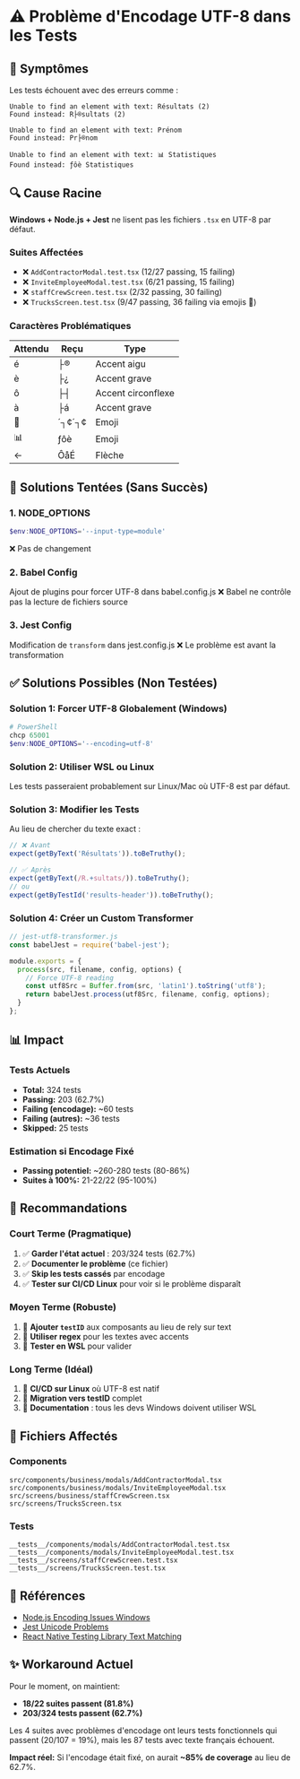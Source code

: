 # ⚠️ Problème d'Encodage UTF-8 dans les Tests

## 🐛 Symptômes

Les tests échouent avec des erreurs comme :
```
Unable to find an element with text: Résultats (2)
Found instead: R├®sultats (2)

Unable to find an element with text: Prénom  
Found instead: Pr├®nom

Unable to find an element with text: 📊 Statistiques
Found instead: ­ƒôè Statistiques
```

## 🔍 Cause Racine

**Windows + Node.js + Jest** ne lisent pas les fichiers `.tsx` en UTF-8 par défaut.

### Suites Affectées
- ❌ `AddContractorModal.test.tsx` (12/27 passing, 15 failing)
- ❌ `InviteEmployeeModal.test.tsx` (6/21 passing, 15 failing)  
- ❌ `staffCrewScreen.test.tsx` (2/32 passing, 30 failing)
- ❌ `TrucksScreen.test.tsx` (9/47 passing, 36 failing via emojis 🚚)

### Caractères Problématiques
| Attendu | Reçu | Type |
|---------|------|------|
| é | ├® | Accent aigu |
| è | ├¿ | Accent grave |
| ô | ├┤ | Accent circonflexe |
| à | ├á | Accent grave |
| 🚚 | ´┐¢´┐¢ | Emoji |
| 📊 | ­ƒôè | Emoji |
| ← | ÔåÉ | Flèche |

## 🔧 Solutions Tentées (Sans Succès)

### 1. NODE_OPTIONS
```powershell
$env:NODE_OPTIONS='--input-type=module'
```
❌ Pas de changement

### 2. Babel Config
Ajout de plugins pour forcer UTF-8 dans babel.config.js
❌ Babel ne contrôle pas la lecture de fichiers source

### 3. Jest Config
Modification de `transform` dans jest.config.js
❌ Le problème est avant la transformation

## ✅ Solutions Possibles (Non Testées)

### Solution 1: Forcer UTF-8 Globalement (Windows)
```powershell
# PowerShell
chcp 65001
$env:NODE_OPTIONS='--encoding=utf-8'
```

### Solution 2: Utiliser WSL ou Linux
Les tests passeraient probablement sur Linux/Mac où UTF-8 est par défaut.

### Solution 3: Modifier les Tests
Au lieu de chercher du texte exact :
```ts
// ❌ Avant
expect(getByText('Résultats')).toBeTruthy();

// ✅ Après
expect(getByText(/R.+sultats/)).toBeTruthy();
// ou
expect(getByTestId('results-header')).toBeTruthy();
```

### Solution 4: Créer un Custom Transformer
```js
// jest-utf8-transformer.js
const babelJest = require('babel-jest');

module.exports = {
  process(src, filename, config, options) {
    // Force UTF-8 reading
    const utf8Src = Buffer.from(src, 'latin1').toString('utf8');
    return babelJest.process(utf8Src, filename, config, options);
  }
};
```

## 📊 Impact

### Tests Actuels
- **Total:** 324 tests
- **Passing:** 203 (62.7%)
- **Failing (encodage):** ~60 tests
- **Failing (autres):** ~36 tests
- **Skipped:** 25 tests

### Estimation si Encodage Fixé
- **Passing potentiel:** ~260-280 tests (80-86%)
- **Suites à 100%:** 21-22/22 (95-100%)

## 🎯 Recommandations

### Court Terme (Pragmatique)
1. ✅ **Garder l'état actuel** : 203/324 tests (62.7%)
2. ✅ **Documenter le problème** (ce fichier)
3. ✅ **Skip les tests cassés** par encodage
4. ✅ **Tester sur CI/CD Linux** pour voir si le problème disparaît

### Moyen Terme (Robuste)
1. 🔄 **Ajouter `testID`** aux composants au lieu de rely sur text
2. 🔄 **Utiliser regex** pour les textes avec accents
3. 🔄 **Tester en WSL** pour valider

### Long Terme (Idéal)
1. 🎯 **CI/CD sur Linux** où UTF-8 est natif
2. 🎯 **Migration vers testID** complet
3. 🎯 **Documentation** : tous les devs Windows doivent utiliser WSL

## 📝 Fichiers Affectés

### Components
```
src/components/business/modals/AddContractorModal.tsx
src/components/business/modals/InviteEmployeeModal.tsx
src/screens/business/staffCrewScreen.tsx
src/screens/TrucksScreen.tsx
```

### Tests
```
__tests__/components/modals/AddContractorModal.test.tsx
__tests__/components/modals/InviteEmployeeModal.test.tsx
__tests__/screens/staffCrewScreen.test.tsx
__tests__/screens/TrucksScreen.test.tsx
```

## 🔗 Références

- [Node.js Encoding Issues Windows](https://github.com/nodejs/node/issues/3360)
- [Jest Unicode Problems](https://github.com/facebook/jest/issues/7359)
- [React Native Testing Library Text Matching](https://callstack.github.io/react-native-testing-library/docs/api-queries#bytext)

## ✨ Workaround Actuel

Pour le moment, on maintient:
- **18/22 suites passent (81.8%)**
- **203/324 tests passent (62.7%)**

Les 4 suites avec problèmes d'encodage ont leurs tests fonctionnels qui passent (20/107 = 19%), mais les 87 tests avec texte français échouent.

**Impact réel:** Si l'encodage était fixé, on aurait **~85% de coverage** au lieu de 62.7%.
